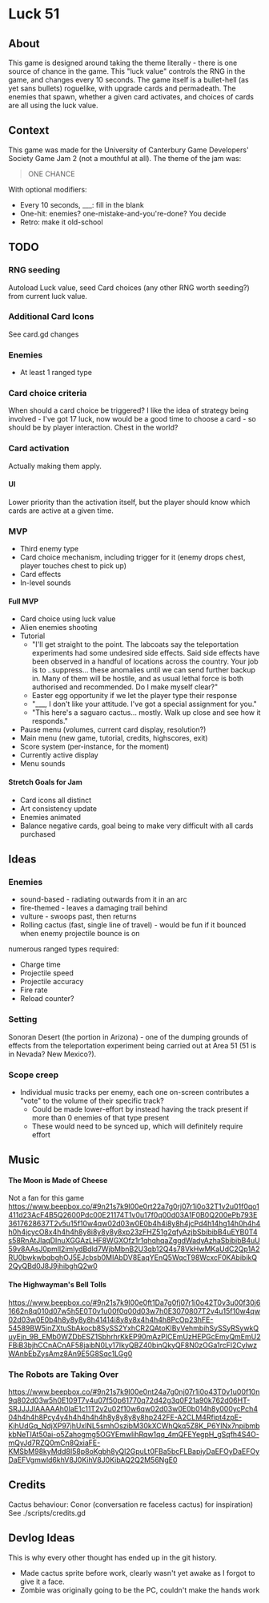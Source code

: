 # Luck 51
## About
This game is designed around taking the theme literally - there is one source of chance in the game. This "luck value" controls the RNG in the game, and changes every 10 seconds. The game itself is a bullet-hell (as yet sans bullets) roguelike, with upgrade cards and permadeath. The enemies that spawn, whether a given card activates, and choices of cards are all using the luck value.

## Context
This game was made for the University of Canterbury Game Developers' Society Game Jam 2 (not a mouthful at all). The theme of the jam was:
> ONE CHANCE

With optional modifiers:
- Every 10 seconds, ___: fill in the blank
- One-hit: enemies? one-mistake-and-you're-done? You decide
- Retro: make it old-school

## TODO
### RNG seeding
Autoload Luck value, seed Card choices (any other RNG worth seeding?) from current luck value.

### Additional Card Icons
See card.gd changes

### Enemies
- At least 1 ranged type

### Card choice criteria
When should a card choice be triggered? I like the idea of strategy being involved - I've got 17 luck, now would be a good time to choose a card - so should be by player interaction. Chest in the world?

### Card activation
Actually making them apply.

#### UI
Lower priority than the activation itself, but the player should know which cards are active at a given time.

### MVP
- Third enemy type
- Card choice mechanism, including trigger for it (enemy drops chest, player touches chest to pick up)
- Card effects
- In-level sounds

#### Full MVP
- Card choice using luck value
- Alien enemies shooting
- Tutorial
  - "I'll get straight to the point. The labcoats say the teleportation experiments had some undesired side effects. Said side effects have been observed in a handful of locations across the country. Your job is to ..suppress... these anomalies until we can send further backup in. Many of them will be hostile, and as usual lethal force is both authorised and recommended. Do I make myself clear?"
  - Easter egg opportunity if we let the player type their response
  - "___, I don't like your attitude. I've got a special assignment for you."
  - "This here's a saguaro cactus... mostly. Walk up close and see how it responds."
- Pause menu (volumes, current card display, resolution?)
- Main menu (new game, tutorial, credits, highscores, exit)
- Score system (per-instance, for the moment)
- Currently active display
- Menu sounds

#### Stretch Goals for Jam
- Card icons all distinct
- Art consistency update
- Enemies animated
- Balance negative cards, goal being to make very difficult with all cards purchased

## Ideas
### Enemies
- sound-based - radiating outwards from it in an arc
- fire-themed - leaves a damaging trail behind
- vulture - swoops past, then returns
- Rolling cactus (fast, single line of travel) - would be fun if it bounced when enemy projectile bounce is on

numerous ranged types required:
- Charge time
- Projectile speed
- Projectile accuracy
- Fire rate
- Reload counter?

### Setting
Sonoran Desert (the portion in Arizona) - one of the dumping grounds of effects from the teleportation experiment being carried out at Area 51 (51 is in Nevada? New Mexico?).

### Scope creep
- Individual music tracks per enemy, each one on-screen contributes a "vote" to the volume of their specific track?
  - Could be made lower-effort by instead having the track present if more than 0 enemies of that type present
  - These would need to be synced up, which will definitely require effort

## Music
#### The Moon is Made of Cheese
Not a fan for this game
https://www.beepbox.co/#9n21s7k9l00e0rt22a7g0rj07r1i0o32T1v2u01f0qo1411d23AcF4B5Q2600Pdc00E21174T1v0u17f0q00d03A1F0B0Q200ePb793E3617628637T2v5u15f10w4qw02d03w0E0b4h4i8y8h4jcPd4h14hg14h0h4h4h0h4jcycO8x4h4h4h8y8i8y8y8y8xp23zFHZ51g2qfyAzjbSbibibB4uEYB0T4s58RnAtJlaqDInuXGGAzLHF8WGXOfz1r1qhqhqaZggdWadyAzhaSbibibB4uU59v8AAsJ0pmll2imlydBdld7WjbMbnB2U3qb12Q4s78VkHwMKaUdC2Qp1A2RU0bwkwbqbghOJ5EJcbsb0MIAbDV8EaqYEnQ5WqcT98WcxcF0KAbibikQ2QyQBd0J8J9jhibghQ2w0

#### The Highwayman's Bell Tolls
https://www.beepbox.co/#9n21s7k9l00e0ft1Da7g0fj07r1i0o42T0v3u00f30j61662n8q010d07w5h5E0T0v1u00f0q00d03w7h0E3070807T2v4u15f10w4qw02d03w0E0b4h8y8y8y8h41414i8y8y8x4h4h4h8PcOp23hFE-54589BW5jnZXtuSbAkocb8SySS2YxhCR2QAtoKlByVehmbihSySSyRSywkQuyEjn_9B_EMb0WZDbESZ1SbhrhrKkEP90mAzPICEmUzHEPGcEmyQmEmU2FBiB3bjhCCnACnAF58jaibN0Ly17IkyQBZ40binQkyQF8N0zOGa1rcFl2CyIwzWAnbEbZysAmz8An9E5G8Sqc1LGg0

### The Robots are Taking Over
https://www.beepbox.co/#9n21s7k9l00e0nt24a7g0nj07r1i0o43T0v1u00f10n9q802d03w5h0E109T7v4u07f50p61770q72d42g3q0F21a90k762d06HT-SRJJJJIAAAAAh0IaE1c11T2v2u02f10w6qw02d03w0E0b014h8y000ycPch404h4h4h8Pcy4y4h4h4h4h4h8y8y8y8y8hp242FE-A2CLM4Rfipt4zpE-KjhUdGq_NdjXP97jhUxlNL5smhOszibM30kXCWhQkq5Z8K_P6YlNx7npibmbkbNeTIAt50ai-o5Zahogmg5OGYEmwlihRqw1qq_4mQFEYegpH_gSqfh4S4O-mQyJd7RZQ0mCn8QxiaFE-KMSbM98kyMdd8I58p8oKgbh8yQl2GpuLt0FBa5bcFLBapiyDaEFOyDaEFOyDaEFVgmwld6khV8J0KihV8J0KibAQ2Q2M56NgE0

## Credits
Cactus behaviour: Conor (conversation re faceless cactus) for inspiration)
See ./scripts/credits.gd

## Devlog Ideas
This is why every other thought has ended up in the git history.
- Made cactus sprite before work, clearly wasn't yet awake as I forgot to give it a face.
- Zombie was originally going to be the PC, couldn't make the hands work
